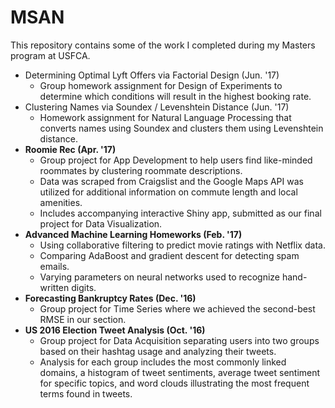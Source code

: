 # MSAN
This repository contains some of the work I completed during my Masters program at USFCA.

* Determining Optimal Lyft Offers via Factorial Design (Jun. '17)
  - Group homework assignment for Design of Experiments to determine which conditions will result in the highest booking rate.
* Clustering Names via Soundex / Levenshtein Distance (Jun. '17)
  - Homework assignment for Natural Language Processing that converts names using Soundex and clusters them using Levenshtein distance.
* __Roomie Rec (Apr. '17)__
  - Group project for App Development to help users find like-minded roommates by clustering roommate descriptions.
  - Data was scraped from Craigslist and the Google Maps API was utilized for additional information on commute length and local amenities.
  - Includes accompanying interactive Shiny app, submitted as our final project for Data Visualization.
* __Advanced Machine Learning Homeworks (Feb. '17)__
  - Using collaborative filtering to predict movie ratings with Netflix data.
  - Comparing AdaBoost and gradient descent for detecting spam emails.
  - Varying parameters on neural networks used to recognize hand-written digits.
* __Forecasting Bankruptcy Rates (Dec. '16)__
  - Group project for Time Series where we achieved the second-best RMSE in our section. 
* __US 2016 Election Tweet Analysis (Oct. '16)__
  - Group project for Data Acquisition separating users into two groups based on their hashtag usage and analyzing their tweets.
  - Analysis for each group includes the most commonly linked domains, a histogram of tweet sentiments, average tweet sentiment for specific topics, and word clouds illustrating the most frequent terms found in tweets.
